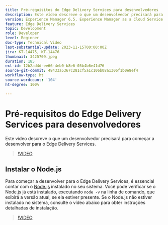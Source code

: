 ```yaml
---
title: Pré-requisitos do Edge Delivery Services para desenvolvedores
description: Este vídeo descreve o que um desenvolvedor precisará para começar a desenvolver para o Edge Delivery Services.
version: Experience Manager 6.5, Experience Manager as a Cloud Service
feature: Edge Delivery Services
topic: Development
role: Developer
level: Beginner
doc-type: Technical Video
last-substantial-update: 2023-11-15T00:00:00Z
jira: KT-14475, KT-14476
thumbnail: 3425709.jpeg
duration: 185
exl-id: 12b2ad4d-ee66-4eb0-b8e6-05b4b6e41d76
source-git-commit: 48433a5367c281cf5a1c106b08a1306f1b0e8ef4
workflow-type: ht
source-wordcount: '104'
ht-degree: 100%

---
```


# Pré-requisitos do Edge Delivery Services para desenvolvedores

Este vídeo descreve o que um desenvolvedor precisará para começar a desenvolver para o Edge Delivery Services.

>[!VIDEO](https://video.tv.adobe.com/v/3425709/?learn=on)

## Instalar o Node.js

Para começar a desenvolver para o Edge Delivery Services, é essencial contar com o [Node.js](https://nodejs.org) instalado no seu sistema. Você pode verificar se o Node.js já está instalado, executando `node -v` na linha de comando, que exibirá a versão atual, se ela estiver presente. Se o Node.js não estiver instalado no sistema, consulte o vídeo abaixo para obter instruções detalhadas de instalação.

>[!VIDEO](https://video.tv.adobe.com/v/3425710/?learn=on)
